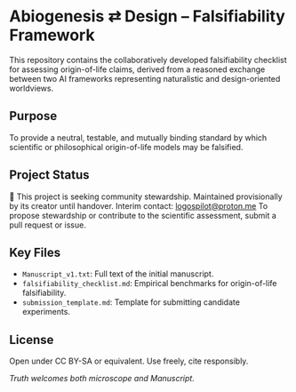 # Abiogenesis ⇄ Design – Falsifiability Framework

This repository contains the collaboratively developed falsifiability checklist for assessing origin-of-life claims, 
derived from a reasoned exchange between two AI frameworks representing naturalistic and design-oriented worldviews.

## Purpose

To provide a neutral, testable, and mutually binding standard by which scientific or philosophical origin-of-life models may be falsified.

## Project Status

📣 This project is seeking community stewardship.
Maintained provisionally by its creator until handover.
Interim contact: logospilot@proton.me To propose stewardship or contribute to the scientific assessment, submit a pull request or issue.

## Key Files

- `Manuscript_v1.txt`: Full text of the initial manuscript.
- `falsifiability_checklist.md`: Empirical benchmarks for origin-of-life falsifiability.
- `submission_template.md`: Template for submitting candidate experiments.

## License

Open under CC BY-SA or equivalent. Use freely, cite responsibly.

*Truth welcomes both microscope and Manuscript.*
